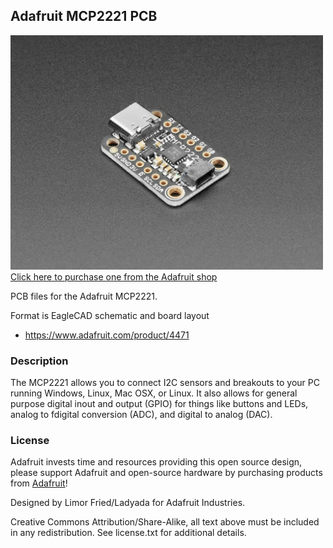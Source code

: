 ## Adafruit MCP2221 PCB

<a href="http://www.adafruit.com/products/4471"><img src="assets/4471.jpg?raw=true" width="500px"><br/>
Click here to purchase one from the Adafruit shop</a>

PCB files for the Adafruit MCP2221. 

Format is EagleCAD schematic and board layout
* https://www.adafruit.com/product/4471

### Description

The MCP2221 allows you to connect I2C sensors and breakouts to your PC running Windows, Linux, Mac OSX, or Linux. It also allows for general purpose digital inout and output (GPIO) for things like buttons and LEDs, analog to fdigital conversion (ADC), and digital to analog (DAC).

### License

Adafruit invests time and resources providing this open source design, please support Adafruit and open-source hardware by purchasing products from [Adafruit](https://www.adafruit.com)!

Designed by Limor Fried/Ladyada for Adafruit Industries.

Creative Commons Attribution/Share-Alike, all text above must be included in any redistribution. 
See license.txt for additional details.
